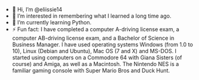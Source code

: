 - 👋 Hi, I’m @eliissie14
- 👀 I’m interested in remembering what I learned a long time ago.
- 🌱 I’m currently learning Python.
- ⚡ Fun fact: I have completed a computer A-driving license exam, a computer AB-driving license exam, and a Bachelor of Science in Business Manager. I have used operating systems Windows (from 1.0 to 10), Linux (Debian and Ubuntu), Mac OS (7 and X) and MS-DOS. I started using computers on a Commodore 64 with Giana Sisters (of course) and Amiga, as well as a Macintosh. The Nintendo NES is a familiar gaming console with Super Mario Bros and Duck Hunt.
<!---
eliissie14/eliissie14 is a ✨ special ✨ repository because its `README.md` (this file) appears on your GitHub profile.
You can click the Preview link to take a look at your changes.
--->
